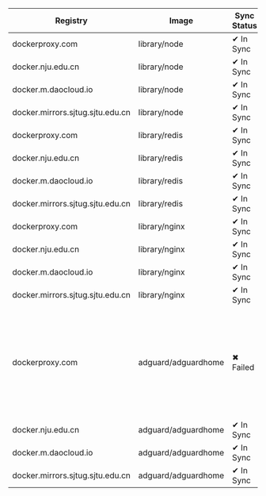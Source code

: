 | Registry | Image | Sync Status | Digest Docker.io | Digest Mirror | Error |
|----------|-------|-------------|------------------|---------------|-------|
| dockerproxy.com | library/node | ✔ In Sync | sha256:a8ba58... | sha256:a8ba58... | |
| docker.nju.edu.cn | library/node | ✔ In Sync | sha256:a8ba58... | sha256:a8ba58... | |
| docker.m.daocloud.io | library/node | ✔ In Sync | sha256:a8ba58... | sha256:a8ba58... | |
| docker.mirrors.sjtug.sjtu.edu.cn | library/node | ✔ In Sync | sha256:a8ba58... | sha256:a8ba58... | |
| dockerproxy.com | library/redis | ✔ In Sync | sha256:01afb3... | sha256:01afb3... | |
| docker.nju.edu.cn | library/redis | ✔ In Sync | sha256:01afb3... | sha256:01afb3... | |
| docker.m.daocloud.io | library/redis | ✔ In Sync | sha256:01afb3... | sha256:01afb3... | |
| docker.mirrors.sjtug.sjtu.edu.cn | library/redis | ✔ In Sync | sha256:01afb3... | sha256:01afb3... | |
| dockerproxy.com | library/nginx | ✔ In Sync | sha256:a48481... | sha256:a48481... | |
| docker.nju.edu.cn | library/nginx | ✔ In Sync | sha256:a48481... | sha256:a48481... | |
| docker.m.daocloud.io | library/nginx | ✔ In Sync | sha256:a48481... | sha256:a48481... | |
| docker.mirrors.sjtug.sjtu.edu.cn | library/nginx | ✔ In Sync | sha256:a48481... | sha256:a48481... | |
| dockerproxy.com | adguard/adguardhome | ✖ Failed | sha256:f890b7... | | Error response from daemon: received unexpected HTTP status: 500 Internal Server Error |
| docker.nju.edu.cn | adguard/adguardhome | ✔ In Sync | sha256:f890b7... | sha256:f890b7... | |
| docker.m.daocloud.io | adguard/adguardhome | ✔ In Sync | sha256:f890b7... | sha256:f890b7... | |
| docker.mirrors.sjtug.sjtu.edu.cn | adguard/adguardhome | ✔ In Sync | sha256:f890b7... | sha256:f890b7... | |

